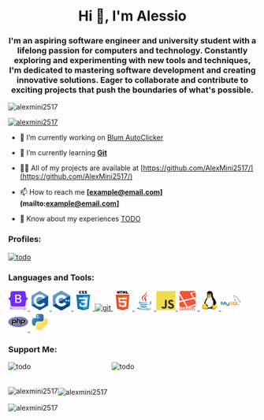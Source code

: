 <h1 align="center">Hi 👋, I'm Alessio</h1>
<h3 align="center">I'm an aspiring software engineer and university student with a lifelong passion for computers and technology. Constantly exploring and experimenting with new tools and techniques, I'm dedicated to mastering software development and creating innovative solutions. Eager to collaborate and contribute to exciting projects that push the boundaries of what's possible.</h3>

<p align="left"> <img src="https://komarev.com/ghpvc/?username=alexmini2517&label=Profile%20views&color=0e75b6&style=flat" alt="alexmini2517" /> </p>

<p align="left"> <a href="https://github.com/ryo-ma/github-profile-trophy"><img src="https://github-profile-trophy.vercel.app/?username=alexmini2517" alt="alexmini2517" /></a> </p>

- 🔭 I’m currently working on [Blum AutoClicker](http://github.com/AlexMini2517/Blum-AutoClicker)

- 🌱 I’m currently learning **[Git](https://git-scm.com/)**

- 👨‍💻 All of my projects are available at [https://github.com/AlexMini2517/](https://github.com/AlexMini2517/)

- 📫 How to reach me **[example@email.com](mailto:example@email.com]**

- 📄 Know about my experiences [TODO](TODO)

<h3 align="left">Profiles:</h3>
<p align="left">
<a href="https://www.leetcode.com/todo" target="blank"><img align="center" src="https://raw.githubusercontent.com/rahuldkjain/github-profile-readme-generator/master/src/images/icons/Social/leet-code.svg" alt="todo" height="40" width="40" /></a>
</p>

<h3 align="left">Languages and Tools:</h3>
<p align="left"> <a href="https://getbootstrap.com" target="_blank" rel="noreferrer"> <img src="https://raw.githubusercontent.com/devicons/devicon/master/icons/bootstrap/bootstrap-plain-wordmark.svg" alt="bootstrap" width="40" height="40"/> </a> <a href="https://www.cprogramming.com/" target="_blank" rel="noreferrer"> <img src="https://raw.githubusercontent.com/devicons/devicon/master/icons/c/c-original.svg" alt="c" width="40" height="40"/> </a> <a href="https://www.w3schools.com/cpp/" target="_blank" rel="noreferrer"> <img src="https://raw.githubusercontent.com/devicons/devicon/master/icons/cplusplus/cplusplus-original.svg" alt="cplusplus" width="40" height="40"/> </a> <a href="https://www.w3schools.com/css/" target="_blank" rel="noreferrer"> <img src="https://raw.githubusercontent.com/devicons/devicon/master/icons/css3/css3-original-wordmark.svg" alt="css3" width="40" height="40"/> </a> <a href="https://git-scm.com/" target="_blank" rel="noreferrer"> <img src="https://www.vectorlogo.zone/logos/git-scm/git-scm-icon.svg" alt="git" width="40" height="40"/> </a> <a href="https://www.w3.org/html/" target="_blank" rel="noreferrer"> <img src="https://raw.githubusercontent.com/devicons/devicon/master/icons/html5/html5-original-wordmark.svg" alt="html5" width="40" height="40"/> </a> <a href="https://www.java.com" target="_blank" rel="noreferrer"> <img src="https://raw.githubusercontent.com/devicons/devicon/master/icons/java/java-original.svg" alt="java" width="40" height="40"/> </a> <a href="https://developer.mozilla.org/en-US/docs/Web/JavaScript" target="_blank" rel="noreferrer"> <img src="https://raw.githubusercontent.com/devicons/devicon/master/icons/javascript/javascript-original.svg" alt="javascript" width="40" height="40"/> </a> <a href="https://laravel.com/" target="_blank" rel="noreferrer"> <img src="https://raw.githubusercontent.com/devicons/devicon/master/icons/laravel/laravel-plain-wordmark.svg" alt="laravel" width="40" height="40"/> </a> <a href="https://www.linux.org/" target="_blank" rel="noreferrer"> <img src="https://raw.githubusercontent.com/devicons/devicon/master/icons/linux/linux-original.svg" alt="linux" width="40" height="40"/> </a> <a href="https://www.mysql.com/" target="_blank" rel="noreferrer"> <img src="https://raw.githubusercontent.com/devicons/devicon/master/icons/mysql/mysql-original-wordmark.svg" alt="mysql" width="40" height="40"/> </a> <a href="https://www.php.net" target="_blank" rel="noreferrer"> <img src="https://raw.githubusercontent.com/devicons/devicon/master/icons/php/php-original.svg" alt="php" width="40" height="40"/> </a> <a href="https://www.python.org" target="_blank" rel="noreferrer"> <img src="https://raw.githubusercontent.com/devicons/devicon/master/icons/python/python-original.svg" alt="python" width="40" height="40"/> </a> </p>


<h3 align="left">Support Me:</h3>
<p><a href="https://www.buymeacoffee.com/todo"> <img align="left" src="https://cdn.buymeacoffee.com/buttons/v2/default-yellow.png" height="50" width="210" alt="todo" /></a><a href="https://ko-fi.com/todo"> <img align="left" src="https://cdn.ko-fi.com/cdn/kofi3.png?v=3" height="50" width="210" alt="todo" /></a></p><br><br>


<p><img align="left" src="https://github-readme-stats.vercel.app/api/top-langs?username=alexmini2517&show_icons=true&locale=en&layout=compact" alt="alexmini2517" /></p>

<p><img align="center" src="https://github-readme-stats.vercel.app/api?username=alexmini2517&show_icons=true&locale=en" alt="alexmini2517" /></p>

<p><img align="center" src="https://github-readme-streak-stats.herokuapp.com/?user=alexmini2517&" alt="alexmini2517" /></p>

